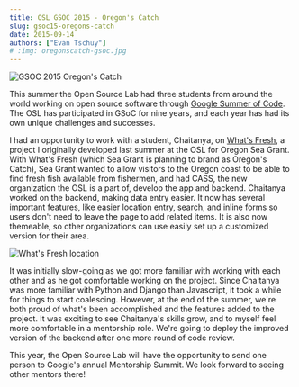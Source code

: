 ```yaml
---
title: OSL GSOC 2015 - Oregon's Catch
slug: gsoc15-oregons-catch
date: 2015-09-14
authors: ["Evan Tschuy"]
# :img: oregonscatch-gsoc.jpg
---
```


![GSOC 2015 Oregon's Catch](/images/oregonscatch-gsoc.jpg#blog)

This summer the Open Source Lab had three students from around the world working
on open source software through [Google Summer of Code](https://developers.google.com/open-source/gsoc/). 
The OSL has participated in GSoC for nine years, and each year has had its own unique
challenges and successes.

I had an opportunity to work with a student, Chaitanya, on 
[What's Fresh](https://github.com/osu-cass/whats-fresh-api), a
project I originally developed last summer at the OSL for Oregon Sea Grant. With
What's Fresh (which Sea Grant is planning to brand as Oregon's Catch), Sea Grant
wanted to allow visitors to the Oregon coast to be able to find fresh fish
available from fishermen, and had CASS, the new organization the OSL is a part
of, develop the app and backend. Chaitanya worked on the backend, making data
entry easier. It now has several important features, like easier location entry,
search, and inline forms so users don't need to leave the page to add related
items. It is also now themeable, so other organizations can use easily set up a
customized version for their area.

![What's Fresh location](/images/whats-fresh-screenshot.png#blog-center)

It was initially slow-going as we got more familiar with working with each other
and as he got comfortable working on the project. Since Chaitanya was more
familiar with Python and Django than Javascript, it took a while for things to
start coalescing. However, at the end of the summer, we're both proud of what's
been accomplished and the features added to the project. It was exciting to see
Chaitanya's skills grow, and to myself feel more comfortable in a mentorship
role. We're going to deploy the improved version of the backend after one more
round of code review.

This year, the Open Source Lab will have the opportunity to send one person to
Google's annual Mentorship Summit. We look forward to seeing other mentors
there!